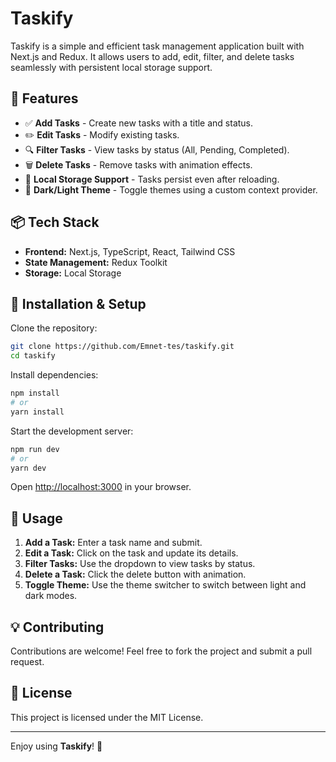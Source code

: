 # Taskify

Taskify is a simple and efficient task management application built with Next.js and Redux. It allows users to add, edit, filter, and delete tasks seamlessly with persistent local storage support.

## 🚀 Features

- ✅ **Add Tasks** - Create new tasks with a title and status.
- ✏️ **Edit Tasks** - Modify existing tasks.
- 🔍 **Filter Tasks** - View tasks by status (All, Pending, Completed).
- 🗑 **Delete Tasks** - Remove tasks with animation effects.
- 💾 **Local Storage Support** - Tasks persist even after reloading.
- 🎨 **Dark/Light Theme** - Toggle themes using a custom context provider.

## 📦 Tech Stack

- **Frontend:** Next.js, TypeScript, React, Tailwind CSS
- **State Management:** Redux Toolkit
- **Storage:** Local Storage

## 📜 Installation & Setup

Clone the repository:

```bash
git clone https://github.com/Emnet-tes/taskify.git
cd taskify
```

Install dependencies:

```bash
npm install
# or
yarn install
```

Start the development server:

```bash
npm run dev
# or
yarn dev
```

Open [http://localhost:3000](http://localhost:3000) in your browser.

## 📖 Usage

1. **Add a Task:** Enter a task name and submit.
2. **Edit a Task:** Click on the task and update its details.
3. **Filter Tasks:** Use the dropdown to view tasks by status.
4. **Delete a Task:** Click the delete button with animation.
5. **Toggle Theme:** Use the theme switcher to switch between light and dark modes.


## 💡 Contributing

Contributions are welcome! Feel free to fork the project and submit a pull request.

## 📜 License

This project is licensed under the MIT License.

---

Enjoy using **Taskify**! 🎉
